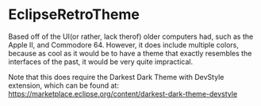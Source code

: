 # EclipseRetroTheme
Based off of the UI(or rather, lack therof) older computers had, such as the Apple II, and Commodore 64. However, it does include multiple colors, because as cool as it would be to have a theme that exactly resembles the interfaces of the past, it would be very quite impractical.

Note that this does require the Darkest Dark Theme with DevStyle extension, which can be found at: https://marketplace.eclipse.org/content/darkest-dark-theme-devstyle
